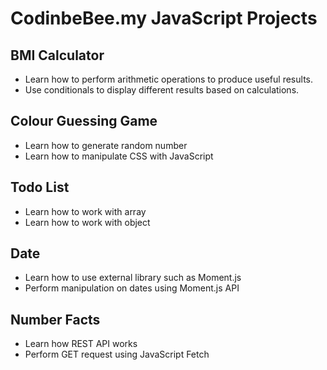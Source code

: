# CodinbeBee.my JavaScript Projects

## BMI Calculator
- Learn how to perform arithmetic operations to produce useful results.
- Use conditionals to display different results based on calculations.

## Colour Guessing Game
- Learn how to generate random number
- Learn how to manipulate CSS with JavaScript

## Todo List
- Learn how to work with array
- Learn how to work with object

## Date
- Learn how to use external library such as Moment.js
- Perform manipulation on dates using Moment.js API

## Number Facts
- Learn how REST API works
- Perform GET request using JavaScript Fetch
